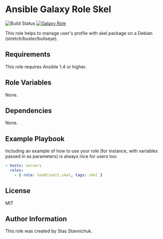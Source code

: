 # Ansible Galaxy Role Skel 

![Build Status](https://github.com/leadlineit/ansible-role-skel/actions/workflows/ansible-galaxy-ci.yml/badge.svg)
[![Galaxy Role](https://img.shields.io/badge/Ansible--Galaxy-leadlineit.skel-blue.svg?logo=ansible&logoColor=white)](https://galaxy.ansible.com/leadlineit/skel/)

This role helps to manage user's profile with skel package on a Debian (stretch/buster/bullseye).

Requirements
------------

This role requires Ansible 1.4 or higher.

Role Variables
--------------

None.

Dependencies
------------

None.

Example Playbook
----------------

Including an example of how to use your role (for instance, with variables passed in as parameters) is always nice for users too:

```yaml
- hosts: servers
  roles:
    - { role: leadlineit.skel, tags: skel }
```

License
-------

MIT

Author Information
------------------

This role was created by Stas Stavnichuk.
